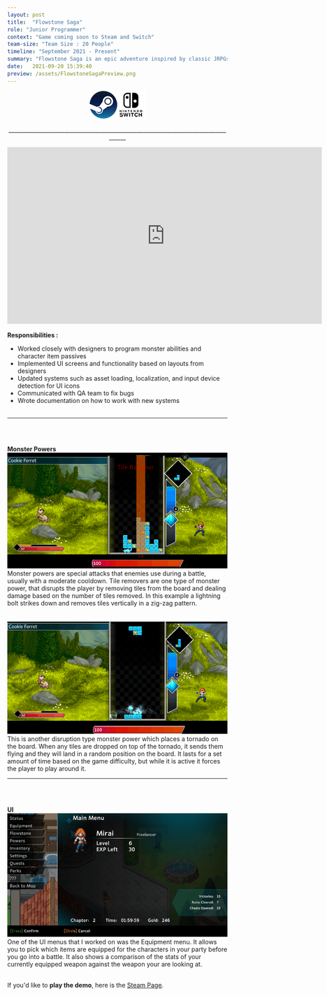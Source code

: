 ```yaml
---
layout: post
title:  "Flowstone Saga"
role: "Junior Programmer"
context: "Game coming soon to Steam and Switch"
team-size: "Team Size : 20 People"
timeline: "September 2021 - Present"
summary: "Flowstone Saga is an epic adventure inspired by classic JRPGs, featuring a unique puzzle battle system."
date:   2021-09-20 15:39:40
preview: /assets/FlowstoneSagaPreview.png
---
```

<p align="center"><a href="https://store.steampowered.com/app/1372000/Flowstone_Saga/"><img src="/assets/steam_logo_64x.png"></a><img src="/assets/switch_logo_64x.png"></p>
<p align="center">____________________________________________________________________________________</p>
<p align="center">
<iframe width="720" height="405" src="https://www.youtube.com/embed/uqNS-6pwP3A" title="Flowstone Saga Next Fest Trailer" frameborder="0" allow="accelerometer; autoplay; clipboard-write; encrypted-media; gyroscope; picture-in-picture; web-share" allowfullscreen></iframe>

<b>Responsibilities :</b><br>
  - Worked closely with designers to program monster abilities and character item passives<br>
  - Implemented UI screens and functionality based on layouts from designers<br>
  - Updated systems such as asset loading, localization, and input device detection for UI icons<br>
  - Communicated with QA team to fix bugs
  - Wrote documentation on how to work with new systems<br><br>
____________________________________________________________________________________
<br><br>

<b> Monster Powers</b>
<img src="/assets/FlowstoneSagaGifs/LightningStrike.gif">
Monster powers are special attacks that enemies use during a battle, usually with a moderate cooldown. Tile removers are one type of monster power, that disrupts the player by removing tiles from the board and dealing damage based on the number of tiles removed. In this example a lightning bolt strikes down and removes tiles vertically in a zig-zag pattern.   
<br><br>
<img src="/assets/FlowstoneSagaGifs/Tornado.gif">
This is another disruption type monster power which places a tornado on the board. When any tiles are dropped on top of the tornado, it sends them flying and they will land in a random position on the board. It lasts for a set amount of time based on the game difficulty, but while it is active it forces the player to play around it.   
____________________________________________________________________________________
<br><br>

<b>UI</b><br>
<img src="/assets/FlowstoneSagaGifs/EquipmentUI.gif">
One of the UI menus that I worked on was the Equipment menu. It allows you to pick which items are equipped for the characters in your party before you go into a battle. It also shows a comparison of the stats of your currently equipped weapon against the weapon your are looking at.
<br><br>


If you'd like to <b>play the demo</b>, here is the <a href="https://store.steampowered.com/app/1372000/Flowstone_Saga/"> Steam Page</a>.
</p>
